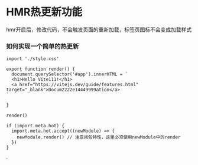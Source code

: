 # HMR热更新功能

hmr开启后，修改代码，不会触发页面的重新加载，标签页图标不会变成加载样式

### 如何实现一个简单的热更新

```
import './style.css'

export function render() {
  document.querySelector('#app').innerHTML = `
  <h1>Hello Vite111!</h1>
  <a href="https://vitejs.dev/guide/features.html" target="_blank">Docum2222e14449999ation</a>
`

}

render()

if (import.meta.hot) {
  import.meta.hot.accept((newModule) => {
    newModule.render() // 注意闭包特性，这里必须使用newModule中的render
  })
}
```

·
